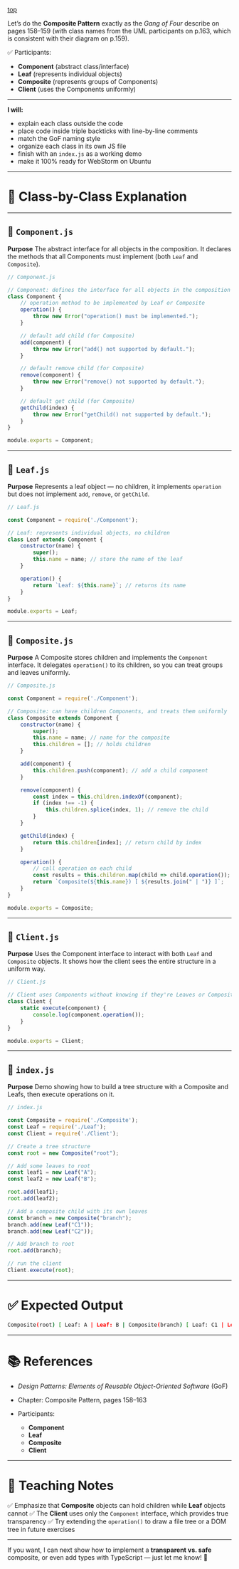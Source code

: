 [top](../README.md)

Let’s do the **Composite Pattern** exactly as the *Gang of Four* describe on pages 158–159 (with class names from the UML participants on p.163, which is consistent with their diagram on p.159).

✅ Participants:

* **Component** (abstract class/interface)
* **Leaf** (represents individual objects)
* **Composite** (represents groups of Components)
* **Client** (uses the Components uniformly)

---

**I will:**

* explain each class outside the code
* place code inside triple backticks with line-by-line comments
* match the GoF naming style
* organize each class in its own JS file
* finish with an `index.js` as a working demo
* make it 100% ready for WebStorm on Ubuntu

---

# 🧩 Class-by-Class Explanation

---

## 🧩 `Component.js`

**Purpose**
The abstract interface for all objects in the composition. It declares the methods that all Components must implement (both `Leaf` and `Composite`).

```javascript
// Component.js

// Component: defines the interface for all objects in the composition
class Component {
    // operation method to be implemented by Leaf or Composite
    operation() {
        throw new Error("operation() must be implemented.");
    }

    // default add child (for Composite)
    add(component) {
        throw new Error("add() not supported by default.");
    }

    // default remove child (for Composite)
    remove(component) {
        throw new Error("remove() not supported by default.");
    }

    // default get child (for Composite)
    getChild(index) {
        throw new Error("getChild() not supported by default.");
    }
}

module.exports = Component;
```

---

## 🍃 `Leaf.js`

**Purpose**
Represents a leaf object — no children, it implements `operation` but does not implement `add`, `remove`, or `getChild`.

```javascript
// Leaf.js

const Component = require('./Component');

// Leaf: represents individual objects, no children
class Leaf extends Component {
    constructor(name) {
        super();
        this.name = name; // store the name of the leaf
    }

    operation() {
        return `Leaf: ${this.name}`; // returns its name
    }
}

module.exports = Leaf;
```

---

## 🌳 `Composite.js`

**Purpose**
A Composite stores children and implements the `Component` interface. It delegates `operation()` to its children, so you can treat groups and leaves uniformly.

```javascript
// Composite.js

const Component = require('./Component');

// Composite: can have children Components, and treats them uniformly
class Composite extends Component {
    constructor(name) {
        super();
        this.name = name; // name for the composite
        this.children = []; // holds children
    }

    add(component) {
        this.children.push(component); // add a child component
    }

    remove(component) {
        const index = this.children.indexOf(component);
        if (index !== -1) {
            this.children.splice(index, 1); // remove the child
        }
    }

    getChild(index) {
        return this.children[index]; // return child by index
    }

    operation() {
        // call operation on each child
        const results = this.children.map(child => child.operation());
        return `Composite(${this.name}) [ ${results.join(" | ")} ]`;
    }
}

module.exports = Composite;
```

---

## 👤 `Client.js`

**Purpose**
Uses the Component interface to interact with both `Leaf` and `Composite` objects. It shows how the client sees the entire structure in a uniform way.

```javascript
// Client.js

// Client uses Components without knowing if they're Leaves or Composites
class Client {
    static execute(component) {
        console.log(component.operation());
    }
}

module.exports = Client;
```

---

## 🚀 `index.js`

**Purpose**
Demo showing how to build a tree structure with a Composite and Leafs, then execute operations on it.

```javascript
// index.js

const Composite = require('./Composite');
const Leaf = require('./Leaf');
const Client = require('./Client');

// Create a tree structure
const root = new Composite("root");

// Add some leaves to root
const leaf1 = new Leaf("A");
const leaf2 = new Leaf("B");

root.add(leaf1);
root.add(leaf2);

// Add a composite child with its own leaves
const branch = new Composite("branch");
branch.add(new Leaf("C1"));
branch.add(new Leaf("C2"));

// Add branch to root
root.add(branch);

// run the client
Client.execute(root);
```

---

# ✅ Expected Output

```bash
Composite(root) [ Leaf: A | Leaf: B | Composite(branch) [ Leaf: C1 | Leaf: C2 ] ]
```

---

# 📚 References

* *Design Patterns: Elements of Reusable Object-Oriented Software* (GoF)
* Chapter: Composite Pattern, pages 158–163
* Participants:

  * **Component**
  * **Leaf**
  * **Composite**
  * **Client**

---

# 🧠 Teaching Notes

✅ Emphasize that **Composite** objects can hold children while **Leaf** objects cannot
✅ The **Client** uses only the `Component` interface, which provides true transparency
✅ Try extending the `operation()` to draw a file tree or a DOM tree in future exercises

---

If you want, I can next show how to implement a **transparent vs. safe** composite, or even add types with TypeScript — just let me know! 🚀

